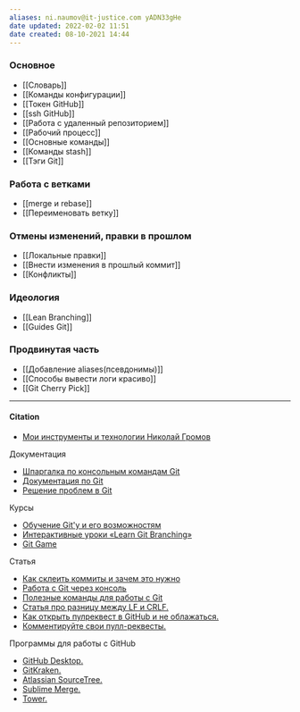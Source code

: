 ```yaml
---
aliases: ni.naumov@it-justice.com yADN33gHe
date updated: 2022-02-02 11:51
date created: 08-10-2021 14:44
---
```



### Основное

- [[Словарь]]
- [[Команды конфигурации]]
- [[Токен GitHub]]
- [[ssh GitHub]]
- [[Работа с удаленный репозиторием]]
- [[Рабочий процесс]]
- [[Основные команды]]
- [[Команды stash]]
- [[Тэги Git]]

### Работа с ветками
- [[merge и rebase]]
- [[Переименовать ветку]]


### Отмены изменений, правки в прошлом
- [[Локальные правки]]
- [[Внести изменения в прошлый коммит]]
- [[Конфликты]]

### Идеология

- [[Lean Branching]]
- [[Guides Git]]

### Продвинутая часть

- [[Добавление aliases(псевдонимы)]]
- [[Способы вывести логи красиво]]
- [[Git Cherry Pick]]

---

#### Citation

- [Мои инструменты и технологии Николай Громов](https://nicothin.pro/page/my-small-tools)

Документация

- [Шпаргалка по консольным командам Git](https://github.com/nicothin/web-development/blob/master/git/readme.md)
- [Документация по Git](https://git-scm.com/book/ru/v2)
- [Решение проблем в Git](http://firstaidgit.ru/#/)

Курсы

- [Обучение Git'у и его возможностям](https://githowto.com/ru)
- [Интерактивные уроки «Learn Git Branching»](https://learngitbranching.js.org/)
- [Git Game](https://github.com/git-game/git-game)

Статья

- [Как склеить коммиты и зачем это нужно](https://htmlacademy.ru/blog/boost/tools/how-to-squash-commits-and-why-it-is-needed)
- [Работа с Git через консоль](https://htmlacademy.ru/blog/boost/frontend/git-console)
- [Полезные команды для работы с Git](https://htmlacademy.ru/blog/boost/tools/useful-commands-for-working-with-git)
- [Статья про разницу между LF и CRLF.](https://htmlacademy.ru/blog/389-konec-stroki "https://htmlacademy.ru/blog/389-konec-stroki")
- [Как открыть пулреквест в GitHub и не облажаться.](https://isqua.ru/blog/2017/04/12/kak-otkryt-pull-riekviest-v-github-i-nie-oblazhatsia/ "https://isqua.ru/blog/2017/04/12/kak-otkryt-pull-riekviest-v-github-i-nie-oblazhatsia/")
- [Комментируйте свои пулл-реквесты.](https://isqua.ru/blog/2017/04/13/kommientiruitie-svoi-pull-riekviesty/ "https://isqua.ru/blog/2017/04/13/kommientiruitie-svoi-pull-riekviesty/")

Программы для работы с GitHub

- [GitHub Desktop.](https://desktop.github.com/ "https://desktop.github.com/")
- [GitKraken.](https://www.gitkraken.com/ "https://www.gitkraken.com/")
- [Atlassian SourceTree.](https://www.sourcetreeapp.com/ "https://www.sourcetreeapp.com/")
- [Sublime Merge.](https://www.sublimemerge.com/ "https://www.sublimemerge.com/")
- [Tower.](https://www.git-tower.com/ "https://www.git-tower.com/")
